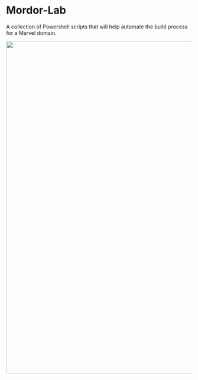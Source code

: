 # Mordor-Lab
A collection of Powershell scripts that will help automate the build process for a Marvel domain. 

<img src="https://tenor.com/view/avengers-infinity-war-thor-groot-rocket-gif-12260154" width=900 />
